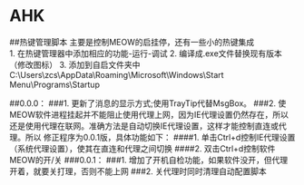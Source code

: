 # AHK
##热键管理脚本
主要是控制MEOW的启挂停，还有一些小的热键集成		
		1. 在热键管理器中添加相应的功能-运行-调试
		2. 编译成.exe文件替换现有版本（修改图标）
		3. 添加到自启文件夹中C:\Users\zcs\AppData\Roaming\Microsoft\Windows\Start Menu\Programs\Startup

##0.0.0：
###1. 更新了消息的显示方式;使用TrayTip代替MsgBox。
###2. 使MEOW软件进程挂起并不能阻止使用代理上网，因为IE代理设置仍然存在，所以还是使用代理在联网。准确方法是自动切换IE代理设置，这样才能控制直连或代理。所以    修正程序为0.0.1版，具体功能如下：
	  ####1. 单击Ctrl+d控制IE代理设置（系统代理设置），使其在直连和代理之间切换
	  ####2. 双击Ctrl+d控制软件MEOW的开/关
###0.0.1：
###1. 增加了开机自检功能，如果软件没开，但代理开着，就要关打理，否则不能上网
###2. 关代理时同时清理自动配置脚本
    
